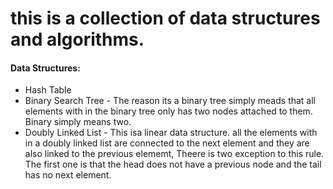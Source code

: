 # this is a collection of data structures and algorithms.

#### **Data Structures**:
- Hash Table
- Binary Search Tree - The reason its a binary tree simply meads that all elements with in the binary tree only has two nodes attached to them. Binary simply means two.
- Doubly Linked List - This isa linear data structure. all the elements with in a doubly linked list are connected to the next element and they are also linked to the previous elememt, Theere is two exception to this rule. The first one is that the head does not have a previous node and the tail has no next element. 